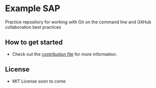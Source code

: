 # Example SAP
Practice repository for working with Git on the command line and GitHub collaboration best practices

## How to get started
- Check out the [contribution file](/CONTRIBUTING.md) for more information.

## License
- MIT License soon to come
